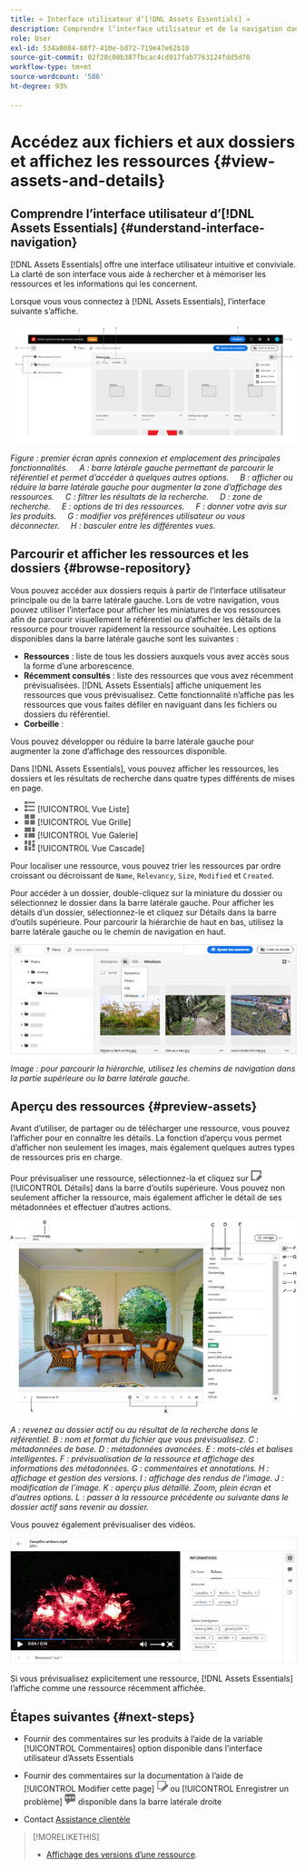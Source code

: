 ```yaml
---
title: « Interface utilisateur dʼ[!DNL Assets Essentials] »
description: Comprendre l’interface utilisateur et de la navigation dans  [!DNL Assets Essentials].
role: User
exl-id: 534a8084-88f7-410e-b872-719e47e62b10
source-git-commit: 02f28c00b387fbcac4cd917fab7763124fdd5d70
workflow-type: tm+mt
source-wordcount: '586'
ht-degree: 93%

---
```


# Accédez aux fichiers et aux dossiers et affichez les ressources {#view-assets-and-details}

<!-- TBD: Give screenshots of all views with many assets. Zoom out to showcase how the thumbnails/tiles flow on the UI in different views. -->

<!-- TBD: The options in left sidebar may change. Shared with me and Shared by me are missing for now. Update this section as UI is updated. -->

## Comprendre l’interface utilisateur d’[!DNL Assets Essentials]  {#understand-interface-navigation}

[!DNL Assets Essentials] offre une interface utilisateur intuitive et conviviale. La clarté de son interface vous aide à rechercher et à mémoriser les ressources et les informations qui les concernent.

Lorsque vous vous connectez à [!DNL Assets Essentials], l’interface suivante s’affiche.

<!-- TBD: Update this screenshot. Remove top bar. Remove 2 labels from top bar. -->

![[!DNL Assets Essentials]Interface utilisateur d’](assets/essentials-interface1.png)

*Figure : premier écran après connexion et emplacement des principales fonctionnalités.*
    *A : barre latérale gauche permettant de parcourir le référentiel et permet d’accéder à quelques autres options.*
    *B : afficher ou réduire la barre latérale gauche pour augmenter la zone d’affichage des ressources.*
    *C : filtrer les résultats de la recherche.*
    *D : zone de recherche.*
    *E : options de tri des ressources.*
    *F : donner votre avis sur les produits.*
    *G : modifier vos préférences utilisateur ou vous déconnecter.*
    *H : basculer entre les différentes vues.*

<!-- TBD: Need an embedded video here with narration. It has to be hosted on MPC to be embeddable. -->

## Parcourir et afficher les ressources et les dossiers {#browse-repository}

Vous pouvez accéder aux dossiers requis à partir de l’interface utilisateur principale ou de la barre latérale gauche. Lors de votre navigation, vous pouvez utiliser l’interface pour afficher les miniatures de vos ressources afin de parcourir visuellement le référentiel ou d’afficher les détails de la ressource pour trouver rapidement la ressource souhaitée. Les options disponibles dans la barre latérale gauche sont les suivantes :

* **Ressources** : liste de tous les dossiers auxquels vous avez accès sous la forme d’une arborescence.
* **Récemment consultés** : liste des ressources que vous avez récemment prévisualisées. [!DNL Assets Essentials] affiche uniquement les ressources que vous prévisualisez. Cette fonctionnalité n’affiche pas les ressources que vous faites défiler en naviguant dans les fichiers ou dossiers du référentiel.
* **Corbeille** :

<!-- TBD: Not sure if we want to publish these right now. CC Libs are beta as per Greg.
* **Libraries**: Access to [!DNL Adobe Creative Cloud Team] (CCT) Libraries view. This view is visible only if the user is entitled to CCT Libraries.
-->

<!-- TBD: My Work Space shows task inbox and it is not visible on AEM Cloud Demos as of now. It is the source of truth server hence not documenting My Work Space option for now.
-->

Vous pouvez développer ou réduire la barre latérale gauche pour augmenter la zone d’affichage des ressources disponible.

Dans [!DNL Assets Essentials], vous pouvez afficher les ressources, les dossiers et les résultats de recherche dans quatre types différents de mises en page.

* ![Icône de vue liste](assets/do-not-localize/list-view.png) [!UICONTROL Vue Liste]
* ![Icône de vue grille](assets/do-not-localize/grid-view.png) [!UICONTROL Vue Grille]
* ![icône de vue galerie](assets/do-not-localize/gallery-view.png) [!UICONTROL Vue Galerie]
* ![icône de vue cascade](assets/do-not-localize/waterfall-view.png) [!UICONTROL Vue Cascade]

Pour localiser une ressource, vous pouvez trier les ressources par ordre croissant ou décroissant de `Name`, `Relevancy`, `Size`, `Modified` et `Created`.

Pour accéder à un dossier, double-cliquez sur la miniature du dossier ou sélectionnez le dossier dans la barre latérale gauche. Pour afficher les détails d’un dossier, sélectionnez-le et cliquez sur Détails dans la barre d’outils supérieure. Pour parcourir la hiérarchie de haut en bas, utilisez la barre latérale gauche ou le chemin de navigation en haut.

![Parcourir les dossiers](assets/browsing-folders.png)

*Image : pour parcourir la hiérarchie, utilisez les chemins de navigation dans la partie supérieure ou la barre latérale gauche.*

## Aperçu des ressources {#preview-assets}

Avant d’utiliser, de partager ou de télécharger une ressource, vous pouvez l’afficher pour en connaître les détails. La fonction d’aperçu vous permet d’afficher non seulement les images, mais également quelques autres types de ressources pris en charge.

Pour prévisualiser une ressource, sélectionnez-la et cliquez sur ![icône de détails](assets/do-not-localize/edit-in-icon.png) [!UICONTROL Détails] dans la barre d’outils supérieure. Vous pouvez non seulement afficher la ressource, mais également afficher le détail de ses métadonnées et effectuer d’autres actions.

![Aperçu d’une ressource](assets/preview-asset.png)

*A : revenez au dossier actif ou au résultat de la recherche dans le référentiel.*
*B : nom et format du fichier que vous prévisualisez.*
*C : métadonnées de base.*
*D : métadonnées avancées.*
*E : mots-clés et balises intelligentes.*
*F : prévisualisation de la ressource et affichage des informations des métadonnées.*
*G : commentaires et annotations.*
*H : affichage et gestion des versions.*
*I : affichage des rendus de l’image.*
*J : modification de l’image.*
*K : aperçu plus détaillé. Zoom, plein écran et d’autres options.*
*L : passer à la ressource précédente ou suivante dans le dossier actif sans revenir au dossier.*

Vous pouvez également prévisualiser des vidéos.

![Aperçu d’une vidéo](/help/assets/preview-video.png)

Si vous prévisualisez explicitement une ressource, [!DNL Assets Essentials] l’affiche comme une ressource récemment affichée.

<!-- TBD: Describe the options.

Explicitly previewed assets are displayed as recently viewed assets. Give screenshot of this.
Other use cases after previewing.
-->

## Étapes suivantes {#next-steps}

* Fournir des commentaires sur les produits à l’aide de la variable [!UICONTROL Commentaires] option disponible dans l’interface utilisateur d’Assets Essentials

* Fournir des commentaires sur la documentation à l’aide de [!UICONTROL Modifier cette page] ![modifier la page ;](assets/do-not-localize/edit-page.png) ou [!UICONTROL Enregistrer un problème] ![Création d’un problème GitHub](assets/do-not-localize/github-issue.png) disponible dans la barre latérale droite

* Contact [Assistance clientèle](https://experienceleague.adobe.com/?support-solution=General&amp;lang=fr#support)

>[!MORELIKETHIS]
>
>* [Affichage des versions d’une ressource](/help/manage-organize.md#view-versions).

